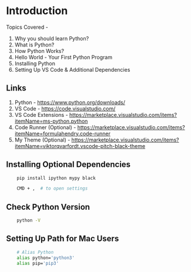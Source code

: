 # Introduction

Topics Covered -

1.  Why you should learn Python?
2.  What is Python?
3.  How Python Works?
4.  Hello World - Your First Python Program
5.  Installing Python
6.  Setting Up VS Code & Additional Dependencies

## Links

1. Python - https://www.python.org/downloads/
2. VS Code - https://code.visualstudio.com/
3. VS Code Extensions - https://marketplace.visualstudio.com/items?itemName=ms-python.python
4. Code Runner (Optional) - https://marketplace.visualstudio.com/items?itemName=formulahendry.code-runner
5. My Theme (Optional) - https://marketplace.visualstudio.com/items?itemName=viktorqvarfordt.vscode-pitch-black-theme

## Installing Optional Dependencies

```bash
    pip install ipython mypy black

    CMD + ,  # to open settings
```

## Check Python Version

```bash
    python -V
```

## Setting Up Path for Mac Users

```bash
    # Alias Python
    alias python='python3'
    alias pip='pip3'
```